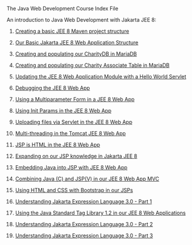 The Java Web Development Course Index File

An introduction to Java Web Development with Jakarta JEE 8:

1. [Creating a basic JEE 8 Maven project structure](jee8setupmaven.md)

2. [Our Basic Jakarta JEE 8 Web Application Structure](jee8setupwebarch.md)

3. [Creating and populating our CharityDB in MariaDB](jee8mariadbCharityDBsetup.md)

4. [Creating and populating our Charity Associate Table in MariaDB](jee8mariadbAssociateDBsetup.md)

5. [Updating the JEE 8 Web Application Module with a Hello World Servlet](jee8helloworldservlet.md)

6. [Debugging the JEE 8 Web App](jee8debug.md)

7. [Using a Multiparameter Form in a JEE 8 Web App](jee8checkboxes.md)

8. [Using Init Params in the JEE 8 Web App](jee8initparams.md)

9. [Uploading files via Servlet in the JEE 8 Web App](jee8fileupload.md)

10. [Multi-threading in the Tomcat JEE 8 Web App](jee8multithreading.md)

11. [JSP is HTML in the JEE 8 Web App](jee8jspishtml.md)

12. [Expanding on our JSP knowledge in Jakarta JEE 8](jee8jspintro.md)

13. [Embedding Java into JSP with JEE 8 Web App](jee8embeddedjava.md)

14. [Combining Java (C) and JSP(V) in our JEE 8 Web App MVC ](jee8jsjavacombo.md)

15. [Using HTML and CSS with Bootstrap in our JSPs  ](jee8htmlcssbootstrap.md)

16. [Understanding Jakarta Expression Language 3.0 - Part 1](jee8expressionlanguage1.md)

17. [Using the Java Standard Tag Library 1.2 in our JEE 8 Web Applications](jee8jstl12.md)

18. [Understanding Jakarta Expression Language 3.0 - Part 2](jee8expressionlanguage2.md)

19. [Understanding Jakarta Expression Language 3.0 - Part 3](jee8expressionlanguage3.md)


		
